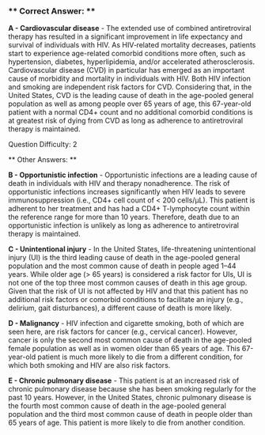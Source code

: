 ### ** Correct Answer: **

**A - Cardiovascular disease** - The extended use of combined antiretroviral therapy has resulted in a significant improvement in life expectancy and survival of individuals with HIV. As HIV‐related mortality decreases, patients start to experience age-related comorbid conditions more often, such as hypertension, diabetes, hyperlipidemia, and/or accelerated atherosclerosis. Cardiovascular disease (CVD) in particular has emerged as an important cause of morbidity and mortality in individuals with HIV. Both HIV infection and smoking are independent risk factors for CVD. Considering that, in the United States, CVD is the leading cause of death in the age-pooled general population as well as among people over 65 years of age, this 67-year-old patient with a normal CD4+ count and no additional comorbid conditions is at greatest risk of dying from CVD as long as adherence to antiretroviral therapy is maintained.

Question Difficulty: 2

** Other Answers: **

**B - Opportunistic infection** - Opportunistic infections are a leading cause of death in individuals with HIV and therapy nonadherence. The risk of opportunistic infections increases significantly when HIV leads to severe immunosuppression (i.e., CD4+ cell count of < 200 cells/μL). This patient is adherent to her treatment and has had a CD4+ T-lymphocyte count within the reference range for more than 10 years. Therefore, death due to an opportunistic infection is unlikely as long as adherence to antiretroviral therapy is maintained.

**C - Unintentional injury** - In the United States, life-threatening unintentional injury (UI) is the third leading cause of death in the age-pooled general population and the most common cause of death in people aged 1–44 years. While older age (> 65 years) is considered a risk factor for UIs, UI is not one of the top three most common causes of death in this age group. Given that the risk of UI is not affected by HIV and that this patient has no additional risk factors or comorbid conditions to facilitate an injury (e.g., delirium, gait disturbances), a different cause of death is more likely.

**D - Malignancy** - HIV infection and cigarette smoking, both of which are seen here, are risk factors for cancer (e.g., cervical cancer). However, cancer is only the second most common cause of death in the age-pooled female population as well as in women older than 65 years of age. This 67-year-old patient is much more likely to die from a different condition, for which both smoking and HIV are also risk factors.

**E - Chronic pulmonary disease** - This patient is at an increased risk of chronic pulmonary disease because she has been smoking regularly for the past 10 years. However, in the United States, chronic pulmonary disease is the fourth most common cause of death in the age-pooled general population and the third most common cause of death in people older than 65 years of age. This patient is more likely to die from another condition.

